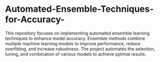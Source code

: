 # Automated-Ensemble-Techniques-for-Accuracy-
This repository focuses on implementing automated ensemble learning techniques to enhance model accuracy. Ensemble methods combine multiple machine learning models to improve performance, reduce overfitting, and increase robustness. The project automates the selection, tuning, and combination of various models to achieve optimal results.

